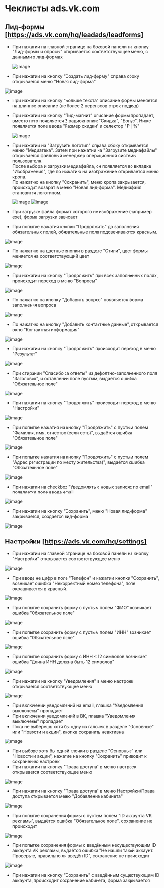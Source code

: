 # Чеклисты ads.vk.com
## Лид-формы [https://ads.vk.com/hq/leadads/leadforms]
- При нажатии на главной странице на боковой панели на кнопку "Лид-формы и опросы" открывается соответствующее меню, с данными о лид-формах
  
  ![image](https://github.com/user-attachments/assets/83b2e635-6204-4ba8-b972-2f697b37d152)
- При нажатии на кнопку "Создать лид-форму" справа сбоку открывается меню "Новая лид-форма"
  
![image](https://github.com/user-attachments/assets/8dabe327-8018-4804-b94d-f9b378f7fae7)
- При нажатии на кнопку "Больше текста" описание формы меняется на длинное описание (не более 2 переносов строк подряд)
- При нажатии на кнопку "Лид-магнит" описание формы пропадает, вместо него появляется 2 радиокнопки: "Скидка", "Бонус". Ниже появляется поле ввода "Размер скидки" и селектор "₽ | %"
  
  ![image](https://github.com/user-attachments/assets/b1345d1d-a6c1-4efe-9ea7-9810e30402dd)
- При нажатии на "Загрузить логотип" справа сбоку открывается меню "Медиатека". Затем при нажатии на "Загрузите медиафайлы" открывается файловый менеджер операционной системы пользователя.\
  После выбора и загрузки медиафайла, он появляется во вкладке "Изображения", где по нажатию на изображение открывается меню кропа.\
  По нажатию на кнопку "Сохранить", меню кропа закрывается, происходит возврат в меню "Новая лид-форма". Медиафайл становится логотипом.
  
  ![image](https://github.com/user-attachments/assets/b0a94dd0-fc6f-4bad-bde8-466db0d2df7e)
  ![image](https://github.com/user-attachments/assets/bb06eb8e-9a44-43be-a8ca-a846060f1445)
- При загрузке файла формат которого не изображение (например exe), форма загрузки зависает 

- При попытке нажатия кнопки "Продолжить" до заполнения обязательных полей, обязательные поля подсвечиваются красным.
  
![image](https://github.com/user-attachments/assets/0a47513d-6ed5-4089-8b0f-6bb23a224ec3)
- По нажатию на цветные кнопки в разделе "Стили", цвет формы меняется на соответствующий цвет

![image](https://github.com/user-attachments/assets/86b7f2c4-8dfc-4a29-9c52-84cd661aee56)

- При нажатии на кнопку "Продолжить" при всех заполненных полях, происходит переход в меню "Вопросы"

![image](https://github.com/user-attachments/assets/b5ee5d4b-0b7a-4e28-a46a-cb75474ab429)
- По нажатию на кнопку "Добавить вопрос" появляется форма заполнения вопроса

![image](https://github.com/user-attachments/assets/57aa562e-59cb-4426-970d-c672f88ce291)
- По нажатию на кнопку "Добавить контактные данные", открывается окно "Контактная информация"

![image](https://github.com/user-attachments/assets/c4f013a9-583f-4019-aa13-92239fdea285)
- При нажатии на кнопку "Продолжить" происходит переход в меню "Результат"

![image](https://github.com/user-attachments/assets/228b515f-99e8-4511-b43f-5f2ed6f3db0d)
- При стирании "Спасибо за ответы" из дефолтно-заполненного поля "Заголовок", и оставлении поле пустым, выдаётся ошибка "Обязательное поле"
  
![image](https://github.com/user-attachments/assets/61a9d33e-2a33-4608-ab4e-9b99df30d5eb)
- При нажатии на кнопку "Продолжить" происходит переход в меню "Настройки"

![image](https://github.com/user-attachments/assets/da50566f-b7a9-4341-9df4-8b9515bf8639)
- При попытке нажатия на кнопку "Продолжить" с пустым полем "Фамилия, имя, отчество (если есть)", выдаётся ошибка "Обязательное поле"

![image](https://github.com/user-attachments/assets/26d12b12-a71d-40fe-a3bb-27e4b8f314c4)
- При попытке нажатия на кнопку "Продолжить" с пустым полем "Адрес регистрации по месту жительства)", выдаётся ошибка "Обязательное поле"
  
![image](https://github.com/user-attachments/assets/0ae6fc8e-abf8-4e35-9f9e-764ff540dbbe)
- При нажатии на checkbox "Уведомлять о новых записях по email" появляется поле ввода email

![image](https://github.com/user-attachments/assets/e981176d-2b0d-4eda-81a5-731076b1f88a)
- При нажатии на кнопку "Сохранить", меню "Новая лид-форма" закрывается, создаётся лид-форма
  
![image](https://github.com/user-attachments/assets/1de55bb7-d0ca-4113-95c9-8574ad8b4320)

## Настройки [https://ads.vk.com/hq/settings]
- При нажатии на главной странице на боковой панели на кнопку "Настройки" открывается соответствующее меню
  
![image](https://github.com/user-attachments/assets/7e0bddab-4339-44f8-82df-1107aa3fd160)
- При вводе не цифр в поле "Телефон" и нажатии кнопки "Сохранить", возникает ошибка "Некорректный номер телефона", поле окрашивается в красный.

 ![image](https://github.com/user-attachments/assets/93229e1a-02eb-4667-b219-9ed410b2d5f6)
- При попытке сохранить форму с пустым полем "ФИО" возникает ошибка "Обязательное поле"
  
![image](https://github.com/user-attachments/assets/5ce9c5e4-4601-4b61-a84d-f0228cfd40fb)
- При попытке сохранить форму с пустым полем "ИНН" возникает ошибка "Обязательное поле"
  
![image](https://github.com/user-attachments/assets/4e9a5665-a8aa-4522-a5a8-9d620e100fc3)
- При попытке сохранить форму с ИНН < 12 символов возникает ошибка "Длина ИНН должна быть 12 символов"

![image](https://github.com/user-attachments/assets/26f93c07-deb0-4ee7-866a-c815bd3e6837)
- При нажатии на кнопку "Уведомления" в меню настроек открывается соответствующее меню

![image](https://github.com/user-attachments/assets/6904db60-5ec5-4c60-9114-43a7b02a78b8)
- При включении уведомлений на email, плашка "Уведомления выключены" пропадает
- При включении уведомлений в ВК, плашка "Уведомления выключены" пропадает
- Пока не выберешь хотя бы одну из галочек в разделе "Основные" или "Новости и акции", кнопка сохранить неактивна
  
![image](https://github.com/user-attachments/assets/a97c67f4-0bdb-4e98-8691-a3240f45ce41)
- При выборе хотя бы одной глочки в разделе "Основные" или "Новости и акции", нажатие на кнопку "Сохранить" приводит к сохранению настроек
- При нажатии на кнопку "Права доступа" в меню настроек открывается соответствующее меню

 ![image](https://github.com/user-attachments/assets/157f97ca-33e0-4f3f-aba5-5a3601b840b5)
- При нажатии на кнопку "Права доступа" в меню Настройки/Права доступа открывается меню "Добавление кабинета"

 ![image](https://github.com/user-attachments/assets/9ae991c8-eea2-4404-9391-aad37d0af2b3)
- При попытке сохранения формы с пустым полем "ID аккаунта VK рекламы", выдаётся ошибка "Обязательное поле", сохранение не происходит
  
![image](https://github.com/user-attachments/assets/ac6a662e-4ee9-498b-b18c-9940552ba9a1)
- При попытке сохранения формы с введённым несуществующим ID аккаунта VK рекламы, выдаётся ошибка "Не нашли такой аккаунт. Проверьте, правильно ли введён ID", сохранение не происходит

![image](https://github.com/user-attachments/assets/a0a431b7-5805-477a-a4a4-6b2e9524eba9)
- При нажатии на кнопку "Сохранить" с введённым существующим ID аккаунта, происходит сохранение кабинета, форма закрывается



